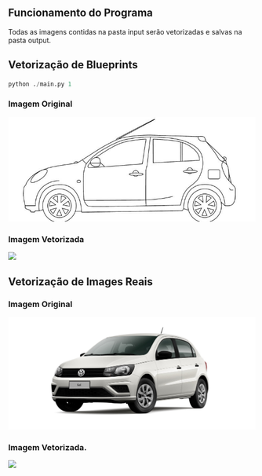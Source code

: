 ## Funcionamento do Programa

Todas as imagens contidas na pasta input serão vetorizadas e salvas na pasta output.

## Vetorização de Blueprints

```python
python ./main.py 1
```
### Imagem Original
![](./input/march.jpg)

### Imagem Vetorizada
![](./output/march.svg)

## Vetorização de Images Reais

### Imagem Original
![](./input/gol.jpg)

### Imagem Vetorizada.
![](./output/gol.svg)